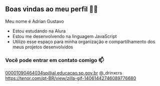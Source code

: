 ## Boas vindas ao meu perfil 🏳️‍🌈

Meu nome é Adrian Gustavo

- Estou estudando na Alura
- Estou me desenvolvendo na linguagem JavaScript
- Utilizo esse espaço para minha organização e compartilhamento dos meus projetos desenvolvidos

### Você pode entrar em contato comigo 📫

00001090464034sp@al.educacao.sp.gov.br
@_drinxcrs
https://tenor.com/pt-BR/view/zilla-gif-14061442746089776680
